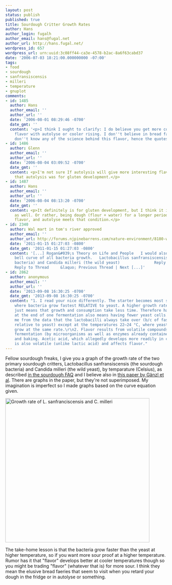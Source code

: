 ```yaml
---
layout: post
status: publish
published: true
title: Sourdough Critter Growth Rates
author: Hans
author_login: fugalh
author_email: hans@fugal.net
author_url: http://hans.fugal.net/
wordpress_id: 657
wordpress_url: urn:uuid:3c08ff44-ca3e-4578-b2ac-8a6f63cabd37
date: '2006-07-03 18:21:00.000000000 -07:00'
tags:
- food
- sourdough
- sanfransiscensis
- milleri
- temperature
- gnuplot
comments:
- id: 1485
  author: Hans
  author_email: ''
  author_url: ''
  date: '2006-08-01 08:29:46 -0700'
  date_gmt: ''
  content: '<p>I think I ought to clarify: I do believe you get more complex and interesting
    flavor with autolyse or cooler rising. I don''t believe in bread faeries. I just
    don''t know any of the science behind this flavor, hence the quotes.</p>'
- id: 1486
  author: Glenn
  author_email: ''
  author_url: ''
  date: '2006-08-04 03:09:52 -0700'
  date_gmt: ''
  content: <p>I'm not sure If autolysis will give more interesting flavour. I though
    that autolysis was for gluten development.</p>
- id: 1487
  author: Hans
  author_email: ''
  author_url: ''
  date: '2006-08-04 08:13:20 -0700'
  date_gmt: ''
  content: <p>It definitely is for gluten development, but I think it imparts flavor
    as well. Or rather, being dough (flour + water) for a longer period imparts more
    flavor, and autolyse meets that condition.</p>
- id: 2340
  author: Wal mart in tom's river approved
  author_email: ''
  author_url: http://forums.njpinebarrens.com/nature-environment/8180-wal-mart-toms-river-approved.html#post86637
  date: '2011-01-15 01:27:03 -0800'
  date_gmt: '2011-01-15 01:27:03 -0800'
  content: '[...] Rogan&#039;s Theory on Life and People   I would also point to the
    bell curve of all bacteria growth.   Lactobacillus sanfransiscensis (the sourdough
    bacteria) and Candida milleri (the wild yeast)               Reply With Quote              +
    Reply to Thread     &laquo; Previous Thread | Next [...]'
- id: 2862
  author: anonymous
  author_email: ''
  author_url: ''
  date: '2013-09-08 16:30:25 -0700'
  date_gmt: '2013-09-08 16:30:25 -0700'
  content: "1. I read your nice differently. The starter becomes most sour at temperatures
    where bacteria grow fastest RELATIVE to yeast. A higher growth rate for one organism
    just means that growth and consumption take less time. Therefore having more bacteria
    at the end of one fermentation also means having fewer yeast cells. It seems to
    me from the data that the lactobacilli always take over (b/c of faster growth
    relative to yeast) except at the temperatures 22–24 °C, where yeast and bacilli
    grow at the same rate.\r\n2. Flavor results from volatile compounds created during
    fermentation (by microorganisms as well as enzymes already contained in the flour)
    and baking. Acetic acid, which allegedly develops more readily in cooler conditions,
    is also volatile (unlike lactic acid) and affects flavor."
---
```

<p>Fellow sourdough freaks, I give you a graph of the growth rate of the two
primary sourdough critters, Lactobacillus sanfransiscensis (the sourdough
bacteria) and Candida milleri (the wild yeast), by temparature (Celsius), as
described <a href="http://www.nyx.net/~dgreenw/whatistherelationshipbetwe.html">in the sourdough
FAQ</a> and I believe
also in <a href="http://aem.asm.org/cgi/content/full/64/7/2616">this paper by Gänzl et
al</a>. There are graphs in the
paper, but they're not superimposed. My imagination is imperfect so I made
graphs based on the curve equation given.</p>

<p><img alt="Growth rate of L. sanfranciscensis and C. milleri" src="http://hans.fugal.net/images/sourdough_time_temp.png" width="450px"/></p>

<p>The take-home lesson is that the bacteria grow faster than the yeast at higher
temperature, so if you want more sour proof at a higher temperature. Rumor has
it that "flavor" develops better at cooler temperatures though so you might be
trading "flavor" (whatever that is) for more sour. I think they mean the
elusive bread faeries that seem to visit when you retard your dough in the
fridge or in autolyse or something.</p>
